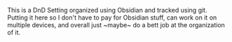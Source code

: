 This is a DnD Setting organized using Obsidian and tracked using git. Putting it here so I don't have to pay for Obsidian stuff, can work on it on multiple devices, and overall just ~maybe~ do a bett job at the organization of it.
